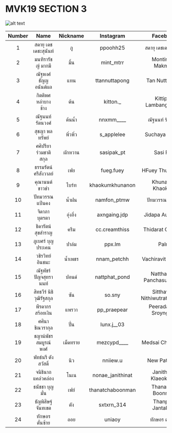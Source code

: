 # MVK19 SECTION 3 

![alt text](https://media.discordapp.net/attachments/912387569067634719/912394378553749554/IMG_9854.jpg?width=744&height=499)


Number | Name | Nickname | Instagram | Facebook
:-----: | :-----: | :-----: | :-----: | :-----:
1 | สดายุ เดชเดชะสุนันท์ | ภู | ppoohh25 | สดายุ เดชเดชะสุนันท์
2 | มนฑิรารัชญ์ มากมี | มิ้น | mint_mtrr | Montirarat Makmee
3 | ณัฐพงศ์ ธัญญอนันต์ผล | แทน | ttannuttapong | Tan Nuttapong
4 | กิตติพศ หลำบางช้าง | ต้น | kitton._ | Kittipod Lambangchang
5 | ณัฐนนท์ รัตนวงศ์ | ต้นน้ำ | nnxmm____ | ณัฐนนท์ รัตนวงศ์
6 | สุชญา พลทรัพย์ | พิ่วพิ่ว | s_applelee | Suchaya Polsub
7 | ศศิปรียา ร่วมชาติสกุล | ผักหวาน | sasipak_pt | Sasi Pak
8 | ธรรมรัตน์ ศรีสังวาลย์ | เฟย | fueg.fuey | HFuey Thummarut
9 | คุณานนต์ ขาวขำ | ไบร์ท | khaokumkhunanon | Khunanon Khaokum
10 | ปัทมวรรณ แป้นคง | น้ำฝน | namfon_ptmw | ปัทมวรรณ แป้นคง
11 | จิดาภา บุตรตา | อุ๋งอิ๋ง | axngaing.jdp | Jidapa Aungaing
12| ธิดารัตน์ สุขสำราญ | ครีม | cc.creamthiss | Thidarat C'cream
13 | ภูเบศร์ บุญประเคน | ปาล์ม | ppx.lm | Palm
14 | วชิรวิทย์ อินชนะ | น้ำเพชร | nnam_petchh  | Vachiravit Inchana
15 | ณัฐพัชร์ ปัญจสุทรานนท์ | ปอนด์ | nattphat_pond | Natthaphat Panchasutranont
16 | สิทธวีร์ นิธิวุฒิรัฐสกุล | ซัน | so.sny | Sitthawee Nithiwutratthasakul
17 | พีรดากร สร้อยเงิน | แพรวา | pp_praepear | Peeradakorn Sroyngern
18 | ศศินา ชิณวรากุล | ปิ่น | lunx.j__03 |
19 | ชญาน์พัชร สมบูรณ์พงศ์ | เม็ดทราย | mezcypd____ | Medsai Chayaphat
20 | พัทธ์นรี ตังสวัสดิ์ | นิว | nniiew.u | New Patnaree
21 | จนิธินาถ แคล่วคล่อง | โนเน | nonae_janithinat | Janithinat Klaeoklong
22 | ธนัชชา บุญมั่น | เฟย์ | thanatchaboonman | Thanatcha Boonman
23 | ธัญพิสิษฐ์ จันทเขต | ตัง | sxtxrn_314 | Thanpisit Jantakate
24 | ทักษอร ตั๋นซ้าย | ออย | uniaoy | ทักษอร ตั้นซ้าย

